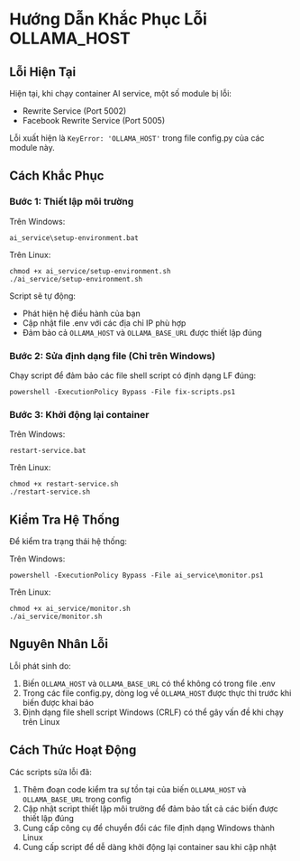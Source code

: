# Hướng Dẫn Khắc Phục Lỗi OLLAMA_HOST

## Lỗi Hiện Tại

Hiện tại, khi chạy container AI service, một số module bị lỗi:
- Rewrite Service (Port 5002)
- Facebook Rewrite Service (Port 5005)

Lỗi xuất hiện là `KeyError: 'OLLAMA_HOST'` trong file config.py của các module này.

## Cách Khắc Phục

### Bước 1: Thiết lập môi trường

Trên Windows:
```
ai_service\setup-environment.bat
```

Trên Linux:
```
chmod +x ai_service/setup-environment.sh
./ai_service/setup-environment.sh
```

Script sẽ tự động:
- Phát hiện hệ điều hành của bạn
- Cập nhật file .env với các địa chỉ IP phù hợp
- Đảm bảo cả `OLLAMA_HOST` và `OLLAMA_BASE_URL` được thiết lập đúng

### Bước 2: Sửa định dạng file (Chỉ trên Windows)

Chạy script để đảm bảo các file shell script có định dạng LF đúng:
```
powershell -ExecutionPolicy Bypass -File fix-scripts.ps1
```

### Bước 3: Khởi động lại container

Trên Windows:
```
restart-service.bat
```

Trên Linux:
```
chmod +x restart-service.sh
./restart-service.sh
```

## Kiểm Tra Hệ Thống

Để kiểm tra trạng thái hệ thống:

Trên Windows:
```
powershell -ExecutionPolicy Bypass -File ai_service\monitor.ps1
```

Trên Linux:
```
chmod +x ai_service/monitor.sh
./ai_service/monitor.sh
```

## Nguyên Nhân Lỗi

Lỗi phát sinh do:
1. Biến `OLLAMA_HOST` và `OLLAMA_BASE_URL` có thể không có trong file .env
2. Trong các file config.py, dòng log về `OLLAMA_HOST` được thực thi trước khi biến được khai báo
3. Định dạng file shell script Windows (CRLF) có thể gây vấn đề khi chạy trên Linux

## Cách Thức Hoạt Động

Các scripts sửa lỗi đã:
1. Thêm đoạn code kiểm tra sự tồn tại của biến `OLLAMA_HOST` và `OLLAMA_BASE_URL` trong config
2. Cập nhật script thiết lập môi trường để đảm bảo tất cả các biến được thiết lập đúng
3. Cung cấp công cụ để chuyển đổi các file định dạng Windows thành Linux
4. Cung cấp script để dễ dàng khởi động lại container sau khi cập nhật 
